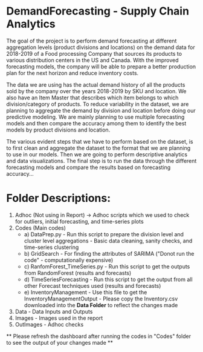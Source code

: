 # DemandForecasting - Supply Chain Analytics

The goal of the project is to perform demand forecasting at different aggregation levels (product divisions and locations) on the demand data for 2018-2019 of a Food processing Company that sources its products to various distribution centers in the US and Canada. With the improved forecasting models, the company will be able to prepare a better production plan for the next horizon and reduce inventory costs.

The data we are using has the actual demand history of all the products sold by the company over the years 2018-2019 by SKU and location. We also have an Item Master that describes which item belongs to which division/category of products. To reduce variability in the dataset, we are planning to aggregate the demand by division and location before doing our predictive modeling. We are mainly planning to use multiple forecasting models and then compare the accuracy among them to identify the best models by product divisions and location. 

The various evident steps that we have to perform based on the dataset, is to first clean and aggregate the dataset to the format that we are planning to use in our models. Then we are going to perform descriptive analytics and data visualizations. The final step is to run the data through the different forecasting models and compare the results based on forecasting accuracy...


# Folder Descriptions:

1) Adhoc (Not using in Report) -> Adhoc scripts which we used to check for outliers, initial forecasting, and time-series plots
2) Codes (Main codes) 
	- a) DataPrep.py - Run this script to prepare the division level and cluster level aggregations
			     - Basic data cleaning, sanity checks, and time-series clustering
	- b) GridSearch - For finding the attributes of SARIMA ("Donot run the code" - computationally expensive)
	- c) RanfomForest_TimeSeries.py - Run this script to get the outputs from RandomForest (results and forecasts)
	- d) TimeSeriesForecasting - Run this script to get the output from all other Forecast techniques used (results and forecasts)
	- e) InventoryManagement - Use this file to get the InventoryManagementOutput
					 - Please copy the Inventory.csv downloaded into the **Data Folder** to reflect the changes made
3) Data - Data Inputs and Outputs
4) Images - Images used in the report
5) OutImages - Adhoc checks

**
Please refresh the dashboard after running the codes in "Codes" folder to see the output of your changes made
**

